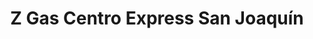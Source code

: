 ---
title: "Z Gas Centro Express San Joaquín"
url: /san-joaquin-de-flores/z-gas-centro-express-san-joaquin/
shop: Allgemein
---